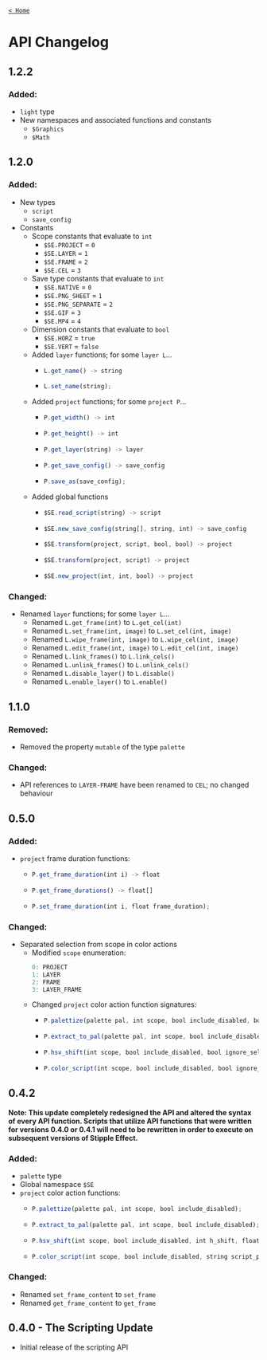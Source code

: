 [`< Home`](README.md)

# API Changelog

## 1.2.2

### Added:
* `light` type
* New namespaces and associated functions and constants
  * `$Graphics`
  * `$Math`

## 1.2.0

### Added:
* New types
  * `script`
  * `save_config`
* Constants 
  * Scope constants that evaluate to `int`
    * `$SE.PROJECT` = `0`
    * `$SE.LAYER` = `1`
    * `$SE.FRAME` = `2`
    * `$SE.CEL` = `3`
  * Save type constants that evaluate to `int`
    * `$SE.NATIVE` = `0`
    * `$SE.PNG_SHEET` = `1`
    * `$SE.PNG_SEPARATE` = `2`
    * `$SE.GIF` = `3`
    * `$SE.MP4` = `4`
  * Dimension constants that evaluate to `bool`
    * `$SE.HORZ` = `true`
    * `$SE.VERT` = `false`
  * Added `layer` functions; for some `layer L`...
    * ```js
      L.get_name() -> string
      ```
    * ```js
      L.set_name(string);
      ```
  * Added `project` functions; for some `project P`...
    * ```js
      P.get_width() -> int
      ```
    * ```js
      P.get_height() -> int
      ```
    * ```js
      P.get_layer(string) -> layer
      ```
    * ```js
      P.get_save_config() -> save_config
      ```
    * ```js
      P.save_as(save_config);
      ```
  * Added global functions
    * ```js
      $SE.read_script(string) -> script
      ```
    * ```js
      $SE.new_save_config(string[], string, int) -> save_config
      ```
    * ```js
      $SE.transform(project, script, bool, bool) -> project
      ```
    * ```js
      $SE.transform(project, script) -> project
      ```
    * ```js
      $SE.new_project(int, int, bool) -> project
      ```

### Changed:
* Renamed `layer` functions; for some `layer L`... 
  * Renamed `L.get_frame(int)` to `L.get_cel(int)`
  * Renamed `L.set_frame(int, image)` to `L.set_cel(int, image)`
  * Renamed `L.wipe_frame(int, image)` to `L.wipe_cel(int, image)`
  * Renamed `L.edit_frame(int, image)` to `L.edit_cel(int, image)`
  * Renamed `L.link_frames()` to `L.link_cels()`
  * Renamed `L.unlink_frames()` to `L.unlink_cels()`
  * Renamed `L.disable_layer()` to `L.disable()`
  * Renamed `L.enable_layer()` to `L.enable()`

## 1.1.0

### Removed:

* Removed the property `mutable` of the type `palette`

### Changed:

* API references to `LAYER-FRAME` have been renamed to `CEL`; no changed behaviour

## 0.5.0

### Added:

* `project` frame duration functions:
  * ```js
    P.get_frame_duration(int i) -> float
    ```
  * ```js
    P.get_frame_durations() -> float[]
    ```
  * ```js
    P.set_frame_duration(int i, float frame_duration);
    ```

### Changed:

* Separated selection from scope in color actions
  * Modified `scope` enumeration:
    ```js
    0: PROJECT
    1: LAYER
    2: FRAME
    3: LAYER_FRAME
    ```
  * Changed `project` color action function signatures:
    * ```js
      P.palettize(palette pal, int scope, bool include_disabled, bool ignore_selection);
      ```
    * ```js
      P.extract_to_pal(palette pal, int scope, bool include_disabled, bool ignore_selection);
      ```
    * ```js
      P.hsv_shift(int scope, bool include_disabled, bool ignore_selection, int h_shift, N s_shift, N v_shift);
      ```
    * ```js
      P.color_script(int scope, bool include_disabled, bool ignore_selection, string script_path);
      ```

## 0.4.2

**Note: This update completely redesigned the API and altered the syntax of every API function. Scripts that utilize API functions that were written for versions 0.4.0 or 0.4.1 will need to be rewritten in order to execute on subsequent versions of Stipple Effect.**

### Added:

* `palette` type
* Global namespace `$SE`
* `project` color action functions:
  * ```js
    P.palettize(palette pal, int scope, bool include_disabled);
    ```
  * ```js
    P.extract_to_pal(palette pal, int scope, bool include_disabled);
    ```
  * ```js
    P.hsv_shift(int scope, bool include_disabled, int h_shift, float s_shift, float v_shift);
    ```
  * ```js
    P.color_script(int scope, bool include_disabled, string script_path);
    ```

### Changed:

* Renamed `set_frame_content` to `set_frame`
* Renamed `get_frame_content` to `get_frame`

## 0.4.0 - The Scripting Update

* Initial release of the scripting API